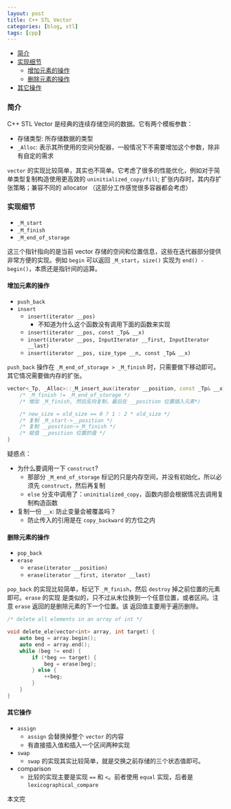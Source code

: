 ```yaml
---
layout: post
title: C++ STL Vector
categories: [blog, stl]
tags: [cpp]
---
```


+ [简介](#intro)
+ [实现细节](#implementation-details)
  + [增加元素的操作](#add-ele)
  + [删除元素的操作](#del-ele)
+ [其它操作](#other-ops)

<a id="intro"></a>

### 简介

C++ STL Vector 是经典的连续存储空间的数据。它有两个模板参数：

+ 存储类型: 所存储数据的类型
+ `_Alloc`: 表示其所使用的空间分配器，一般情况下不需要增加这个参数，除非有自定的需求

`vector` 的实现比较简单，其实也不简单。它考虑了很多的性能优化，例如对于简单类型复制构造使用更高效的
`uninitialized_copy/fill`; 扩张内存时，其内存扩张策略；兼容不同的 allocator （这部分工作感觉很多容器都会考虑）

<a id="implementation-details"></a>

### 实现细节

+ `_M_start`
+ `_M_finish`
+ `_M_end_of_storage`

这三个指针指向的是当前 vector 存储的空间和位置信息，这些在迭代器部分提供非常方便的实现。例如 `begin`
可以返回 `_M_start`，`size()` 实现为 `end() - begin()`，本质还是指针间的运算。

<a id="add-ele"></a>

#### 增加元素的操作

+ `push_back`
+ `insert`
  + `insert(iterator __pos)`
    + 不知道为什么这个函数没有调用下面的函数来实现
  + `insert(iterator __pos, const _Tp& __x)`
  + `insert(iterator __pos, InputIterator __first, InputIterator __last)`
  + `insert(iterator __pos, size_type __n, const _Tp& __x)`

`push_back` 操作在 `_M_end_of_storage > _M_finish` 时，只需要做下移动即可。其它情况需要做内存的扩张。

```cpp
vector<_Tp, _Alloc>::_M_insert_aux(iterator __position, const _Tp& __x) {
    /* _M_finish != _M_end_of_storage */
    /* 增加 _M_finish, 然后反向复制，最后在 __position 位置插入元素*/

    /* new_size = old_size == 0 ? 1 : 2 * old_size */
    /* 复制 _M_start->__position */
    /* 复制 __position->_M_finish */
    /* 赋值 __position 位置的值 */
}
```

疑惑点：

+ 为什么要调用一下 `construct`?
  + 那部分 `_M_end_of_storage` 标记的只是内存空间，并没有初始化，所以必须先 `construct`，然后再复制
  + `else` 分支中调用了：`uninitialized_copy`，函数内部会根据情况去调用复制构造函数
+ 复制一份 `__x`: 防止变量会被覆盖吗？
  + 防止传入的引用是在 `copy_backward` 的方位之内

<a id="del-ele"></a>

#### 删除元素的操作

+ `pop_back`
+ `erase`
  + `erase(iterator __position)`
  + `erase(iterator __first, iterator __last)`

`pop_back` 的实现比较简单，标记下 `_M_finish`，然后 `destroy` 掉之前位置的元素即可。`erase` 的实现
是类似的，只不过从末位换到一个任意位置，或者区间。注意 `erase` 返回的是删除元素的下一个位置。该
返回值主要用于遍历删除。

```cpp
/* delete all elements in an array of int */

void delete_ele(vector<int> array, int target) {
    auto beg = array.begin();
    auto end = array.end();
    while (beg != end) {
        if (*beg == target) {
            beg = erase(beg);
        } else {
            ++beg;
        }
    }
}
```

<a id="other-ops"></a>

#### 其它操作

+ `assign`
  + `assign` 会替换掉整个 `vector` 的内容
  + 有直接插入值和插入一个区间两种实现
+ `swap`
  + `swap` 的实现其实比较简单，就是交换之前存储的三个状态值即可。
+ comparison
  + 比较的实现主要是实现 `==` 和 `<`。前者使用 `equal` 实现，后者是 `lexicographical_compare`

本文完
